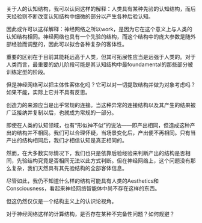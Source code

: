 关于人的认知结构，我可以认同这样的解释：人类具有某种先验的认知结构，而后天经验则不断改变认知结构中细微的部分以产生各种后验认知。

因此或许可以这样解释：神经网络之所以work，是因为它在这个意义上与人类的认知结构相同。神经网络也具有一个先验的结构，而这个结构中的庞大参数是随外部经验而调整的，因此可以拟合各种复杂的客体性。

重要的区别在于目前其能耗远高于人类，但其可拓展性应当是远强于人类的。对于人类而言，最重要的幼儿阶段可能是其认知结构中最foundamental的那些部分被训练定型的阶段。

但是神经网络可以把主体性客体化吗？它可以对一切提取结构并做为对象考虑吗？如果不能，实际上它并不具有反思。

创造力的来源应当是出乎常规的连接。当这种异常的连接结构以及其产生的结果被广泛接纳并复制以后，也就成为常规的一部分。

即使在人类的认知领域，也有“形似神不似”的说法——即产出相同，但造成这种产出的结构并不相同。我们可以合理怀疑，当场景变化后，产出便不再相同。只有当产出的结构相同后，我们才相信认知是真正相同的。

然而，在大多数实际情况下，我们也只是依靠后验经验来判断产出的结构是否相同，先验结构究竟是否相同无法以此方式判断。但在神经网络上，这个问题没有那么复杂，我们天然具有其先验结构的全部客体信息。

尽管如此，我仍不知道什么样的结构可能具有人类的Aesthetics和Consciousness，看起来神经网络智能体中尚不存在这样的东西。

但这仍然仅仅是一个结构主义上的认识论视角。

对于神经网络这样的计算结构，是否存在某种不完备性问题？如何规避？